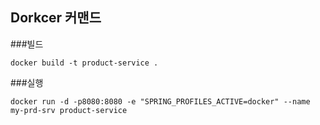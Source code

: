 ## Dorkcer 커맨드
###빌드
```shell
docker build -t product-service .
```
###실행
```shell
docker run -d -p8080:8080 -e "SPRING_PROFILES_ACTIVE=docker" --name my-prd-srv product-service 
```
